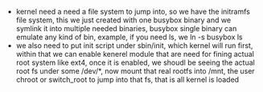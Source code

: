 - kernel need a need a file system to jump into, so we have the initramfs file system, this we just created with one busybox binary and we symlink it into multiple needed binaries, busybox single binary can emulate any kind of bin, example, if you need ls, we ln -s busybox ls
- we also need to put init script under sbin/init, which kernel will run first, within that we can enable kenerel module that are need for fining actual root system like ext4, once it is enabled, we shoudl be seeing the actual root fs under some /dev/*, now mount that real rootfs into /mnt, the user chroot or switch_root to jump into that fs, that is all kernel is loaded

